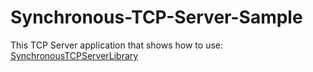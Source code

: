 # Synchronous-TCP-Server-Sample
This TCP Server application that shows how to use: [SynchronousTCPServerLibrary](https://github.com/WithoutCaps/SynchronousTCPServerLibrary)


